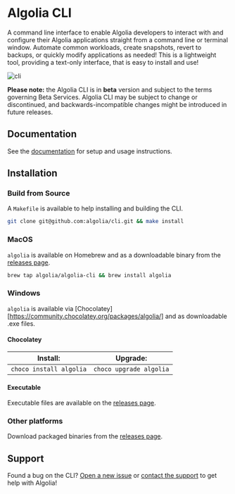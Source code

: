 # Algolia CLI

A command line interface to enable Algolia developers to interact with and configure their Algolia applications straight from a command line or terminal window. Automate common workloads, create snapshots, revert to backups, or quickly modify applications as needed! This is a lightweight tool, providing a text-only interface, that is easy to install and use!

![cli](https://user-images.githubusercontent.com/5702266/153008646-1fd8fbf2-4a4d-4421-b2f2-0886487f3e27.png)

**Please note:** the Algolia CLI is in **beta** version and subject to the terms governing Beta Services. Algolia CLI may be subject to change or discontinued, and backwards-incompatible changes might be introduced in future releases.

## Documentation

See the [documentation](https://algolia.com/doc/tools/cli/) for setup and usage instructions.

## Installation

### Build from Source

A `Makefile` is available to help installing and building the CLI.

```bash
git clone git@github.com:algolia/cli.git && make install
```

### MacOS

`algolia` is available on Homebrew and as a downloadable binary from the [releases page](https://github.com/algolia/cli/releases).

```bash
brew tap algolia/algolia-cli && brew install algolia
```

### Windows

`algolia` is available via [Chocolatey][https://community.chocolatey.org/packages/algolia/] and as downloadable .exe files.

#### Chocolatey

| Install:           | Upgrade:           |
| ------------------ | ------------------ |
| `choco install algolia` | `choco upgrade algolia` |

#### Executable

Executable files are available on the [releases page](https://github.com/algolia/cli/releases).

### Other platforms

Download packaged binaries from the [releases page](https://github.com/algolia/cli/releases).

## Support

Found a bug on the CLI? [Open a new issue](https://github.com/algolia/cli/issues/new) or [contact the support](https://www.algolia.com/support/) to get help with Algolia!
